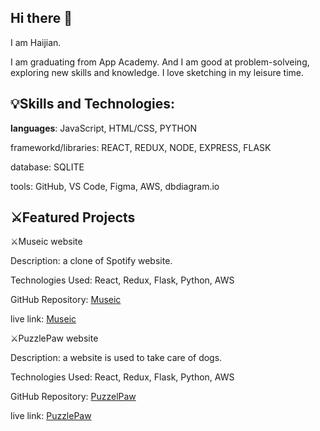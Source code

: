 ## Hi there 👋
I am Haijian.

I am graduating from App Academy. And I am good at problem-solveing, exploring new skills and knowledge. I love sketching in my leisure time.

##  💡Skills and Technologies:

**languages**: JavaScript, HTML/CSS, PYTHON

frameworkd/libraries: REACT, REDUX, NODE, EXPRESS, FLASK

database: SQLITE

tools: GitHub, VS Code, Figma, AWS, dbdiagram.io

## 

## ⚔️Featured Projects

⚔️Museic website

Description: a clone of Spotify website.

Technologies Used: React, Redux, Flask, Python, AWS

GitHub Repository: [Museic](https://github.com/miaohua897/Mod6_project)

live link: [Museic](https://mod6-project.onrender.com)

⚔️PuzzlePaw website

Description: a website is used to take care of dogs.

Technologies Used: React, Redux, Flask, Python, AWS

GitHub Repository: [PuzzelPaw](https://github.com/miaohua897/PuzzlePawCapstone)

live link: [PuzzlePaw](https://puzzlepawcapstone.onrender.com)

<!--
**miaohua897/miaohua897** is a ✨ _special_ ✨ repository because its `README.md` (this file) appears on your GitHub profile.

Here are some ideas to get you started:

- 🔭 I’m currently working on ...
- 🌱 I’m currently learning ...
- 👯 I’m looking to collaborate on ...
- 🤔 I’m looking for help with ...
- 💬 Ask me about ...
- 📫 How to reach me: ...
- 😄 Pronouns: ...
- ⚡ Fun fact: ...
-->

